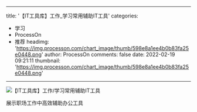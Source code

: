 
---
title: '【IT工具库】工作_学习常用辅助IT工具'
categories: 
 - 学习
 - ProcessOn
 - 推荐
headimg: 'https://img.processon.com/chart_image/thumb/598e8a1ee4b0b83fa25e0448.png'
author: ProcessOn
comments: false
date: 2022-02-19 09:21:11
thumbnail: 'https://img.processon.com/chart_image/thumb/598e8a1ee4b0b83fa25e0448.png'
---

<div>   
<img class="thumb" alt="【IT工具库】工作/学习常用辅助IT工具" src="https://img.processon.com/chart_image/thumb/598e8a1ee4b0b83fa25e0448.png" referrerpolicy="no-referrer">
<p>展示职场工作中高效辅助办公工具</p>  
</div>
            